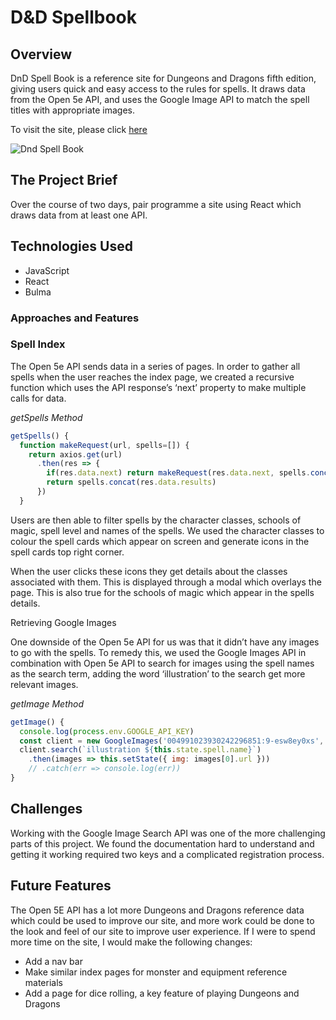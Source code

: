 # D&D Spellbook

## Overview

DnD Spell Book is a reference site for Dungeons and Dragons fifth edition, giving users quick and easy access to the rules for spells. It draws data from the Open 5e API, and uses the Google Image API to match the spell titles with appropriate images.

To visit the site, please click [here](https://fearchar.github.io/ga-project-2-react-api/#/)

![Dnd Spell Book](https://imgur.com/a/ppVl6Dw)

## The Project Brief

Over the course of two days, pair programme a site using React which draws data from at least one API.

## Technologies Used

* JavaScript
* React
* Bulma

### Approaches and Features

### Spell Index

The Open 5e API sends data in a series of pages. In order to gather all spells when the user reaches the index page, we created a recursive function which uses the API response’s ‘next’ property to make multiple calls for data.

*getSpells Method*
```JavaScript
getSpells() {
  function makeRequest(url, spells=[]) {
    return axios.get(url)
      .then(res => {
        if(res.data.next) return makeRequest(res.data.next, spells.concat(res.data.results))
        return spells.concat(res.data.results)
      })
  }
```

Users are then able to filter spells by the character classes, schools of magic, spell level and names of the spells. We used the character classes to colour the spell cards which appear on screen and generate icons in the spell cards top right corner.

When the user clicks these icons they get details about the classes associated with them. This is displayed through a modal which overlays the page. This is also true for the schools of magic which appear in the spells details.

Retrieving Google Images

One downside of the Open 5e API for us was that it didn’t have any images to go with the spells. To remedy this, we used the Google Images API in combination with Open 5e API to search for images using the spell names as the search term, adding the word ‘illustration’ to the search get more relevant images.

*getImage Method*
```JavaScript
getImage() {
  console.log(process.env.GOOGLE_API_KEY)
  const client = new GoogleImages('004991023930242296851:9-esw8ey0xs', process.env.GOOGLE_API_KEY)
  client.search(`illustration ${this.state.spell.name}`)
    .then(images => this.setState({ img: images[0].url }))
    // .catch(err => console.log(err))
}
```
## Challenges

Working with the Google Image Search API was one of the more challenging parts of this project. We found the documentation hard to understand and getting it working required two keys and a complicated registration process.

## Future Features

The Open 5E API has a lot more Dungeons and Dragons reference data which could be used to improve our site, and more work could be done to the look and feel of our site to improve user experience. If I were to spend more time on the site, I would make the following changes:

* Add a nav bar
* Make similar index pages for monster and equipment reference materials
* Add a page for dice rolling, a key feature of playing Dungeons and Dragons
